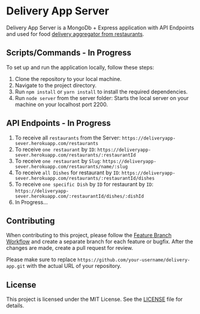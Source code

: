 # Delivery App Server

Delivery App Server is a MongoDb + Express application with API Endpoints and used for food [delivery aggregator from restaurants]().

## Scripts/Commands - In Progress

To set up and run the application locally, follow these steps:

1. Clone the repository to your local machine.
2. Navigate to the project directory.
3. Run `npm install` or `yarn install` to install the required dependencies.
4. Run `node server` from the server folder: Starts the local server on your
   machine on your localhost port 2200.

## API Endpoints - In Progress

1. To receive all `restaurants` from the Server: `https://deliveryapp-sever.herokuapp.com/restaurants`
2. To receive `one restaurant` by `ID`: `https://deliveryapp-sever.herokuapp.com/restaurants/:restaurantId`
3. To receive `one restaurant` by `Slug`: `https://deliveryapp-sever.herokuapp.com/restaurants/name/:slug`
4. To receive `all Dishes` for restaurant by `ID`: `https://deliveryapp-sever.herokuapp.com/restaurants/:restaurantId/dishes`
5. To receive `one specific Dish` by `ID` for restaurant by `ID`: `https://deliveryapp-sever.herokuapp.com/:restaurantId/dishes/:dishId`
6. In Progress...

## Contributing

When contributing to this project, please follow the [Feature Branch Workflow](https://www.atlassian.com/git/tutorials/comparing-workflows/feature-branch-workflow) and create a separate branch for each feature or bugfix. After the changes are made, create a pull request for review.

Please make sure to replace `https://github.com/your-username/delivery-app.git` with the actual URL of your repository.

## License

This project is licensed under the MIT License. See the [LICENSE](https://opensource.org/license/mit/) file for details.
